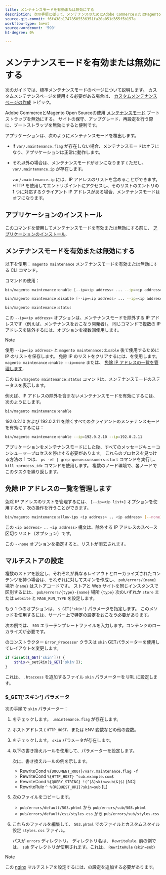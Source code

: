 ```yaml
---
title: メンテナンスモードを有効または無効にする
description: 次の手順に従って、メンテナンスのためにAdobe CommerceまたはMagento Open Sourceのデプロイメントが停止している場合に顧客に表示する内容をカスタマイズします。
source-git-commit: f6f438b17478505536351fa20a051d355f5b157a
workflow-type: tm+mt
source-wordcount: '599'
ht-degree: 0%

---
```



# メンテナンスモードを有効または無効にする

次のガイドでは、標準メンテナンスモードのページについて説明します。 カスタムメンテナンスページを使用する必要がある場合は、 [カスタムメンテナンスページの作成](../../upgrade/troubleshooting/maintenance-mode-options.md) トピック。

Adobe CommerceとMagento Open Sourceの使用 [メンテナンスモード](../../configuration/bootstrap/application-modes.md#maintenance-mode) ブートストラップを無効にする。 サイトの保守、アップグレード、再設定を行う際に、ブートストラップを無効にすると便利です。

アプリケーションは、次のようにメンテナンスモードを検出します。

* If `var/.maintenance.flag` が存在しない場合、メンテナンスモードはオフになり、アプリケーションは正常に動作します。
* それ以外の場合は、メンテナンスモードがオンになります ( ただし、 `var/.maintenance.ip` が存在します。

   `var/.maintenance.ip` には、IP アドレスのリストを含めることができます。 HTTP を使用してエントリポイントにアクセスし、そのリストのエントリの 1 つに対応するクライアント IP アドレスがある場合、メンテナンスモードはオフになります。

## アプリケーションのインストール

このコマンドを使用してメンテナンスモードを有効または無効にする前に、 [アプリケーションのインストール](../advanced.md).

## メンテナンスモードを有効または無効にする

以下を使用： `magento maintenance` メンテナンスモードを有効または無効にする CLI コマンド。

コマンドの使用：

```bash
bin/magento maintenance:enable [--ip=<ip address> ... --ip=<ip address>] | [ip=none]
```

```bash
bin/magento maintenance:disable [--ip=<ip address> ... --ip=<ip address>] | [ip=none]
```

```bash
bin/magento maintenance:status
```

この `--ip=<ip address>` オプションは、メンテナンスモードを除外する IP アドレスです（例えば、メンテナンスをおこなう開発者）。 同じコマンドで複数の IP アドレスを除外するには、オプションを複数回使用します。

>[!NOTE]
>
>使用 `--ip=<ip address>` と `magento maintenance:disable` 後で使用するために IP のリストを保存します。 免除 IP のリストをクリアするには、を使用します。 `magento maintenance:enable --ip=none` または、 [免除 IP アドレスの一覧を管理します](#maintain-the-list-of-exempt-ip-addresses).

この `bin/magento maintenance:status` コマンドは、メンテナンスモードのステータスを表示します。

例えば、IP アドレスの除外を含まないメンテナンスモードを有効にするには、次のようにします。

```bash
bin/magento maintenance:enable
```

192.0.2.10 および 192.0.2.11 を除くすべてのクライアントのメンテナンスモードを有効にするには：

```bash
bin/magento maintenance:enable --ip=192.0.2.10 --ip=192.0.2.11
```

アプリケーションをメンテナンスモードにした後、すべてのメッセージキューコンシューマープロセスを停止する必要があります。
これらのプロセスを見つける方法の 1 つは、 `ps -ef | grep queue:consumers:start` コマンドを実行し、 `kill <process_id>` コマンドを使用します。 複数のノード環境で、各ノードでこのタスクを繰り返します。

## 免除 IP アドレスの一覧を管理します

免除 IP アドレスのリストを管理するには、 `[--ip=<ip list>]` オプションを使用するか、次の操作を行うことができます。

```bash
bin/magento maintenance:allow-ips <ip address> .. <ip address> [--none]
```

この `<ip address> .. <ip address>` 構文は、除外する IP アドレスのスペース区切りリスト（オプション）です。

この `--none` オプションを指定すると、リストが消去されます。

## マルチストアの設定

複数のストアを設定し、それぞれが異なるレイアウトとローカライズされたコンテンツを持つ場合は、それぞれに対してスキンを作成し、 `pub/errors/{name}` 場所 `{name}` はストアコードです。 ストアと Web サイトを同じインスタンスで区別するには、 `pub/errors/{type}-{name}` 場所 `{type}` 次のいずれか `store` または `website` と `MAGE_RUN_TYPE` を設定します。

もう 1 つのオプションは、 `$_GET['skin']` パラメータを指定します。 このメソッドを使用するには、サーバー上で特定の設定をおこなう必要があります。

次の例では、 `503` エラーテンプレートファイルを入力します。コンテンツのローカライズが必要です。

のコンストラクター `Error_Processor` クラスは `skin` GETパラメーターを使用してレイアウトを変更します。

```php
if (isset($_GET['skin'])) {
    $this->_setSkin($_GET['skin']);
}
```

これは、 `.htaccess` を追加するファイル `skin` パラメーターを URL に設定します。

### $_GET[&#39;スキン&#39;] パラメータ

次の手順で `skin` パラメーター：

1. をチェックします。 `.maintenance.flag` が存在します。
1. ホストアドレス ( `HTTP_HOST`、または ENV 変数などの他の変数。
1. をチェックします。 `skin` パラメータが存在します。
1. 以下の書き換えルールを使用して、パラメーターを設定します。

   次に、書き換えルールの例を示します。

   * RewriteCond `%{DOCUMENT_ROOT}/var/.maintenance.flag -f`
   * RewriteCond `%{HTTP_HOST} ^sub.example.com$`
   * RewriteCond `%{QUERY_STRING} !(^|&)skin=sub(&|$)` [NC]
   * RewriteRule `^ %{REQUEST_URI}?skin=sub` [L]

1. 次のファイルをコピーします。

   * `pub/errors/default/503.phtml` から `pub/errors/sub/503.phtml`
   * `pub/errors/default/css/styles.css` から `pub/errors/sub/styles.css`

1. これらのファイルを編集して、 `503.phtml` でのファイルとカスタムスタイル設定 `styles.css` ファイル。

   パスが `errors` ディレクトリ。 ディレクトリ名は、 `RewriteRule`. 前の例では、 `sub` ディレクトリが使用されます。これは、 `RewriteRule` (`skin=sub`)

>[!NOTE]
>
>この [nginx](../../configuration/multi-sites/ms-nginx.md) マルチストアを設定するには、の設定を追加する必要があります。
